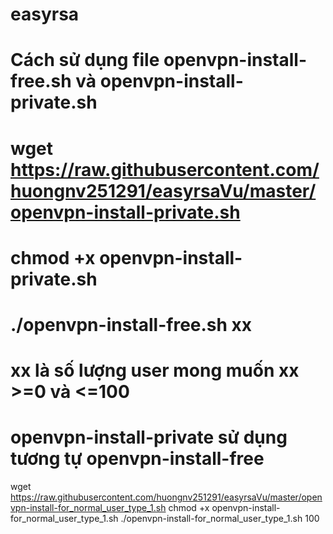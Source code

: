 # easyrsa
# Cách sử dụng file openvpn-install-free.sh và openvpn-install-private.sh
# wget https://raw.githubusercontent.com/huongnv251291/easyrsaVu/master/openvpn-install-private.sh
# chmod +x openvpn-install-private.sh
# ./openvpn-install-free.sh xx 
# xx là số lượng user mong muốn xx >=0 và <=100
# openvpn-install-private sử dụng tương tự openvpn-install-free



wget https://raw.githubusercontent.com/huongnv251291/easyrsaVu/master/openvpn-install-for_normal_user_type_1.sh
chmod +x openvpn-install-for_normal_user_type_1.sh
./openvpn-install-for_normal_user_type_1.sh 100 



